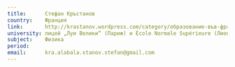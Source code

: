 ```yaml
---
title:      Стефан Кръстанов
country:    Франция
link:       http://krastanov.wordpress.com/category/образование-във-франция/
university: лицей „Луи Велики“ (Париж) и École Normale Supérieure (Лион)
subject:    Физика
period:     
email:      kra.alabala.stanov.stefan@gmail.com
---
```

